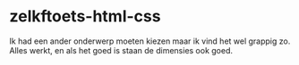 # zelkftoets-html-css

Ik had een ander onderwerp moeten kiezen maar ik vind het wel grappig zo. Alles werkt, en als het goed is staan de dimensies ook goed.
